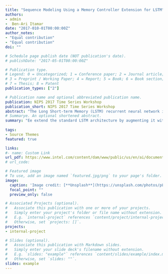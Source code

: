 ```yaml
---
title: "Sequence Modeling Using a Memory Controller Extension for LSTM"
authors:
- admin
-  Ben-Ari Itamar
date: "2017-010-01T00:00:00Z"
author_notes:
- "Equal contribution"
- "Equal contribution"
doi: ""

# Schedule page publish date (NOT publication's date).
# publishDate: "2017-05-01T00:00:00Z"

# Publication type.
# Legend: 0 = Uncategorized; 1 = Conference paper; 2 = Journal article;
# 3 = Preprint / Working Paper; 4 = Report; 5 = Book; 6 = Book section;
# 7 = Thesis; 8 = Patent
publication_types: ["2"]

# Publication name and optional abbreviated publication name.
publication: NIPS 2017 Time Series Workshop
publication_short: NIPS 2017 Time Series Workshop
abstract: "The Long Short-term Memory (LSTM) recurrent neural network is a powerful model for time series forecasting and various temporal tasks. In this work we extend the standard LSTM architecture by augmenting it with an additional gate which produces a memory control vector signal inspired by the Differentiable Neural Computer (DNC) model. This vector is fed back to the LSTM instead of the original output prediction. By decoupling the LSTM prediction from its role as a memory controller we allow each output to specialize in its own task. The result is that our LSTM prediction is dependent on its memory state and not the other way around (as in standard LSTM). We demonstrate our architecture on two time-series forecast tasks and show that our model achieves up to 8% lower loss than the standard LSTM model."
# Summarye. An optional shortened abstract.
summary: "Ee extend the standard LSTM architecture by augmenting it with an additional gate which produces a memory control vector signal. This vector is fed back to the LSTM instead of the original output prediction. By decoupling the LSTM prediction from its role as a memory controller we allow each output to specialize in its own task."
 
tags:
- Source Themes
featured: true

links:
#- name: Custom Link
url_pdf: https://www.intel.com/content/dam/www/public/us/en/ai/documents/Sequence-Modeling-NIPS-2017.pdf
# url_code: 

# Featured image
# To use, add an image named `featured.jpg/png` to your page's folder. 
image:
  caption: 'Image credit: [**Unsplash**](https://unsplash.com/photos/pLCdAaMFLTE)'
  focal_point: ""
  preview_only: false

# Associated Projects (optional).
#   Associate this publication with one or more of your projects.
#   Simply enter your project's folder or file name without extension.
#   E.g. `internal-project` references `content/project/internal-project/index.md`.
#   Otherwise, set `projects: []`.
projects:
- internal-project

# Slides (optional).
#   Associate this publication with Markdown slides.
#   Simply enter your slide deck's filename without extension.
#   E.g. `slides: "example"` references `content/slides/example/index.md`.
#   Otherwise, set `slides: ""`.
slides: example
---
```

